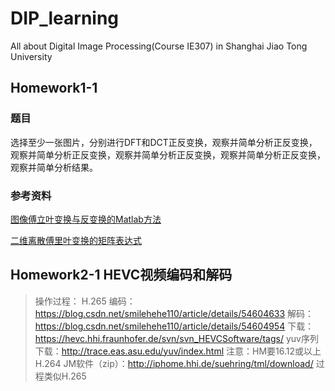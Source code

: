 # DIP_learning
All about Digital Image Processing(Course IE307) in Shanghai Jiao Tong University

## Homework1-1
### 题目
选择至少一张图片，分别进行DFT和DCT正反变换，观察并简单分析正反变换，观察并简单分析正反变换，观察并简单分析正反变换，观察并简单分析正反变换，观察并简单分析结果。
### 参考资料
[图像傅立叶变换与反变换的Matlab方法](https://blog.csdn.net/u014030117/article/details/46389747)

[二维离散傅里叶变换的矩阵表达式](https://blog.csdn.net/revitalise/article/details/83118966)

## Homework2-1 HEVC视频编码和解码
>操作过程：
H.265
编码：https://blog.csdn.net/smilehehe110/article/details/54604633
解码：https://blog.csdn.net/smilehehe110/article/details/54604954
下载：https://hevc.hhi.fraunhofer.de/svn/svn_HEVCSoftware/tags/
yuv序列下载：http://trace.eas.asu.edu/yuv/index.html
注意：HM要16.12或以上
H.264
JM软件（zip）：http://iphome.hhi.de/suehring/tml/download/
过程类似H.265
